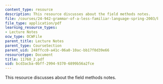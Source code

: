 ```yaml
---
content_type: resource
description: This resource discusses about the field methods notes.
file: /courses/24-942-grammar-of-a-less-familiar-language-spring-2003/bcd3acba0bff299493706899b56a2fce_11760_2.pdf
file_type: application/pdf
learning_resource_types:
- Lecture Notes
ocw_type: OCWFile
parent_title: Lecture Notes
parent_type: CourseSection
parent_uid: 248ffcc0-a41c-06a0-10ac-bb17f0d39e66
resourcetype: Document
title: 11760_2.pdf
uid: bcd3acba-0bff-2994-9370-6899b56a2fce
---
```

This resource discusses about the field methods notes.

